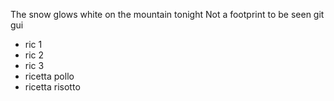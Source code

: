 The snow glows white on the mountain tonight
Not a footprint to be seen
git gui

* ric 1
* ric 2
* ric 3 
* ricetta pollo
* ricetta risotto 
